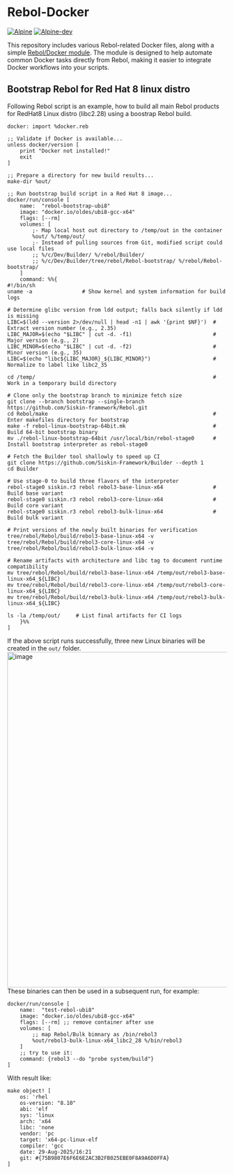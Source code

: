 # Rebol-Docker

[![Alpine](https://github.com/Oldes/Rebol-Docker/actions/workflows/alpine.yml/badge.svg)](https://github.com/Oldes/Rebol-Docker/actions/workflows/alpine.yml)
[![Alpine-dev](https://github.com/Oldes/Rebol-Docker/actions/workflows/alpine-dev.yml/badge.svg)](https://github.com/Oldes/Rebol-Docker/actions/workflows/alpine-dev.yml)

This repository includes various Rebol-related Docker files, along with a simple [Rebol/Docker module](docker.reb). The module is designed to help automate common Docker tasks directly from Rebol, making it easier to integrate Docker workflows into your scripts.

## Bootstrap Rebol for Red Hat 8 linux distro

Following Rebol script is an example, how to build all main Rebol products for RedHat8 Linux distro (libc2.28) using a boostrap Rebol build.

```rebol
docker: import %docker.reb

;; Validate if Docker is available...
unless docker/version [
	print "Docker not installed!"
	exit
]

;; Prepare a directory for new build results... 
make-dir %out/

;; Run bootstrap build script in a Red Hat 8 image...
docker/run/console [
    name:  "rebol-bootstrap-ubi8"
    image: "docker.io/oldes/ubi8-gcc-x64"
    flags: [--rm]
    volumes: [
        ;- Map local host out directory to /temp/out in the container
        %out/ %/temp/out/
        ;- Instead of pulling sources from Git, modified script could use local files
        ;; %/c/Dev/Builder/ %/rebol/Builder/
        ;; %/c/Dev/Builder/tree/rebol/Rebol-bootstrap/ %/rebol/Rebol-bootstrap/
    ]
    command: %%{
#!/bin/sh
uname -a                # Show kernel and system information for build logs

# Determine glibc version from ldd output; falls back silently if ldd is missing
LIBC=$(ldd --version 2>/dev/null | head -n1 | awk '{print $NF}')  # Extract version number (e.g., 2.35)
LIBC_MAJOR=$(echo "$LIBC" | cut -d. -f1)                          # Major version (e.g., 2)
LIBC_MINOR=$(echo "$LIBC" | cut -d. -f2)                          # Minor version (e.g., 35)
LIBC=$(echo "libc${LIBC_MAJOR}_${LIBC_MINOR}")                    # Normalize to label like libc2_35

cd /temp/                                                         # Work in a temporary build directory

# Clone only the bootstrap branch to minimize fetch size
git clone --branch bootstrap --single-branch https://github.com/Siskin-framework/Rebol.git
cd Rebol/make                                                     # Enter makefiles directory for bootstrap
make -f rebol-linux-bootstrap-64bit.mk                            # Build 64-bit bootstrap binary
mv ./rebol-linux-bootstrap-64bit /usr/local/bin/rebol-stage0      # Install bootstrap interpreter as rebol-stage0

# Fetch the Builder tool shallowly to speed up CI
git clone https://github.com/Siskin-Framework/Builder --depth 1
cd Builder

# Use stage-0 to build three flavors of the interpreter
rebol-stage0 siskin.r3 rebol rebol3-base-linux-x64                # Build base variant
rebol-stage0 siskin.r3 rebol rebol3-core-linux-x64                # Build core variant
rebol-stage0 siskin.r3 rebol rebol3-bulk-linux-x64                # Build bulk variant

# Print versions of the newly built binaries for verification
tree/rebol/Rebol/build/rebol3-base-linux-x64 -v
tree/rebol/Rebol/build/rebol3-core-linux-x64 -v
tree/rebol/Rebol/build/rebol3-bulk-linux-x64 -v

# Rename artifacts with architecture and libc tag to document runtime compatibility
mv tree/rebol/Rebol/build/rebol3-base-linux-x64 /temp/out/rebol3-base-linux-x64_${LIBC}
mv tree/rebol/Rebol/build/rebol3-core-linux-x64 /temp/out/rebol3-core-linux-x64_${LIBC}
mv tree/rebol/Rebol/build/rebol3-bulk-linux-x64 /temp/out/rebol3-bulk-linux-x64_${LIBC}

ls -la /temp/out/     # List final artifacts for CI logs
    }%%
]
```
If the above script runs successfully, three new Linux binaries will be created in the `out/` folder.
<img width="1106" height="768" alt="image" src="https://github.com/user-attachments/assets/bc907994-a5e3-4790-b37e-ab6beaf6c4e3" />
These binaries can then be used in a subsequent run, for example:
```rebol
docker/run/console [
    name:  "test-rebol-ubi8"
    image: "docker.io/oldes/ubi8-gcc-x64"
    flags: [--rm] ;; remove container after use
    volumes: [
    	;; map Rebol/Bulk bimnary as /bin/rebol3
        %out/rebol3-bulk-linux-x64_libc2_28 %/bin/rebol3
    ]
    ;; try to use it:
    command: {rebol3 --do "probe system/build"}
]
```
With result like:
```rebol
make object! [
    os: 'rhel
    os-version: "8.10"
    abi: 'elf
    sys: 'linux
    arch: 'x64
    libc: 'none
    vendor: 'pc
    target: 'x64-pc-linux-elf
    compiler: 'gcc
    date: 29-Aug-2025/16:21
    git: #{75B9807E6F6E6E2AC3B2FB025EBE0F8A9A6D0FFA}
]
```
